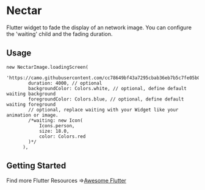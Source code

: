 # Nectar

Flutter widget to fade the display of an network image.
You can configure the 'waiting' child and the fading duration.

## Usage

```
new NectarImage.loadingScreen(
        'https://camo.githubusercontent.com/cc78649bf43a7295cbab36eb7b5c7fe05b0f2bdb/68747470733a2f2f666c75747465722e696f2f696d616765732f666c75747465722d6d61726b2d7371756172652d3130302e706e67',
        duration: 4000, // optional
        backgroundColor: Colors.white, // optional, define default waiting background
        foregroundColor: Colors.blue, // optional, define default waiting foreground
        // optional, replace waiting with your Widget like your animation or image.
        /*waiting: new Icon(
            Icons.person,
            size: 18.0,
            color: Colors.red
        )*/
      ),
 ```

## Getting Started

Find more Flutter Resources =>[Awesome Flutter](https://github.com/Solido/awesome-flutter)
